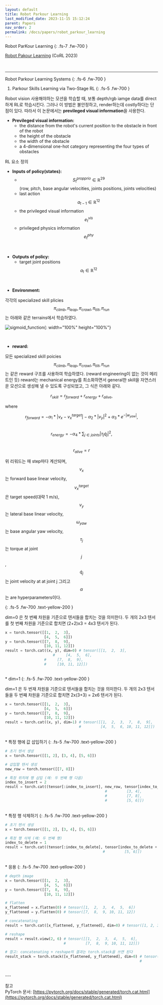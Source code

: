 ```yaml
---
layout: default
title: Robot Parkour Learning
last_modified_date: 2023-11-15 15:12:24
parent: Papers
nav_order: 2
permalink: /docs/papers/robot_parkour_learning
---
```


Robot ParKour Learning
{: .fs-7 .fw-700 }

[Robot Pakour Learning](https://robot-parkour.github.io/resources/Robot_Parkour_Learning.pdf) (CoRL 2023)

<br/>

---
 
Robot Parkour Learning Systems
{: .fs-6 .fw-700 }

1. Parkour Skills Learning via Two-Stage RL
{: .fs-5 .fw-700 }

Robot vision 사용해야하는 모션을 학습할 때, 보통 depth/rgb iamge data를 direct하게 RL로 학습시킨다. 그러나 이 방법은 불안정하고, render하는데 costly하다는 단점이 있다. 따라서 이 논문에서는 **previleged visual information**을 사용한다.

* **Previleged visual information:** 
   - the distance from the robot's current position to the obstacle in front of the robot
   - the height of the obstacle
   - the width of the obstacle
   - a 4-dimensional one-hot category representing the four types of obstacles
  
  
RL 요소 정의


* **Inputs of policy(states):**
  * $$ S_{t}^{propprio} \in \mathbb{R}^{29} $$ (row, pitch, base angular velocities, joints positions, joints velocities)
  * last action $$a_{t-1} \in \mathbb{R}^{12} $$
  * the privileged visual information $$e_{t}^{vis}$$
  * privileged physics information $$e_{t}^{phy}$$

<br/>

* **Outputs of policy:**
  * target joint positions $$a_{t} \in \mathbb{R}^{12}$$

<br/>

* **Environment:**

각각의 specialized skill plicies  $$\pi_{climb}, \pi_{leap}, \pi_{crawl}, \pi_{tilt}, \pi_{run}$$ 는 아래와 같은 terrains에서 학습하였다.

![sigmoid_function](../../../../assets/images/papers/dynamics_constraint.png){: width="100%" height="100%"}

<br/>

* **reward:**

모든 specialized skill poicies  $$\pi_{climb}, \pi_{leap}, \pi_{crawl}, \pi_{tilt}, \pi_{run}$$ 는 같은 reward 구조를 사용하여 학습하였다. (reward engineering이 없는 것이 메리트인 듯) reward는 mechanical energy를 최소화하면서 general한 skill을 자연스러운 모션으로 생성해 낼 수 있도록 구성되었고, 그 식은 아래와 같다.  
  
$$ r_{skill} = r_{forward} + r_{energy} + r_{alive},$$    
   
where  
    
$$ r_{forward} = -\alpha_{1} * |v_{x} - v_{x}^{target}| - \alpha_{2} * {|v_{y}|}^2 + \alpha_{3} * e^{-|w_{yaw}|},$$   
$$ r_{energy} = -\alpha_{4} * \sum_{j \in joints} {|\tau_{j}\dot{q}_{j}|}^2, $$   
$$ r_{alive} = r $$  

위 리워드는 매 step마다 계산되며, $$v_{x}$$는 forward base linear velocity, $$v_{x}^{target}$$은 target speed(대략 1 m/s), $$v_{y}$$는 lateral base linear velocity, $$\omega_{yaw}$$는 base angular yaw velocity, $$\tau_{j}$$는 torque at joint $$j$$, $$\dot{q}_{j}$$는 joint velocity at at joint j 그리고 $$\alpha$$는 are hyperparameters이다.



{: .fs-5 .fw-700 .text-yellow-200 }

dim=0 은 첫 번째 차원을 기준으로 텐서들을 합치는 것을 의미한다. 두 개의 2x3 텐서를 첫 번째 차원을 기준으로 합치면 (2+2)x3 = 4x3 텐서가 된다.

```python
x = torch.tensor([[1,  2,  3], 
                  [4,  5,  6]])
y = torch.tensor([[7,  8,  9],
                  [10, 11, 12]])
result = torch.cat((x, y), dim=0) # tensor([[1,  2,  3], 
			          #	    [4,  5,  6],
				  #	    [7,  8,  9],
				  #	    [10, 11, 12]])
```

<br/>
* dim=1
{: .fs-5 .fw-700 .text-yellow-200 }

dim=1 은 두 번재 차원을 기준으로 텐서들을 합치는 것을 의미한다. 두 개의 2x3 텐서들을 두 번째 차원을 기준으로 합치면 2x(3+3) = 2x6 텐서가 된다.

```python
x = torch.tensor([[1,  2,  3], 
                  [4,  5,  6]])
y = torch.tensor([[7,  8,  9],
                  [10, 11, 12]])
result = torch.cat((x, y), dim=1) # tensor([[1,  2,  3,  7,  8,  9],
                                  #         [4,  5,  6, 10, 11, 12]])
```

<br/>
* 특정 행에 값 삽입하기
{: .fs-5 .fw-700 .text-yellow-200 }

```python
# 초기 텐서 생성
x = torch.tensor([[1, 2], [3, 4], [5, 6]])

# 삽입할 텐서 생성
new_row = torch.tensor([[7, 8]])

# 특정 위치에 행 삽입 (예: 두 번째 행 다음)
index_to_insert = 2
result = torch.cat((tensor[:index_to_insert], new_row, tensor[index_to_insert:]), dim=0) # tensor([[1, 2],
										 	  # 	    [3, 4], 
										 	  #         [7, 8],
										 	  #         [5, 6]])
```

<br/>
* 특정 행 삭제하기
{: .fs-5 .fw-700 .text-yellow-200 }

```python
# 초기 텐서 생성
x = torch.tensor([[1, 2], [3, 4], [5, 6]])

# 특정 행 삭제 (예: 두 번째 행)
index_to_delete = 1
result = torch.cat((tensor[:index_to_delete], tensor[index_to_delete + 1:]), dim=0) # tensor([[1, 2],
										     #         [5, 6]])
```

<br/>
* 응용
{: .fs-5 .fw-700 .text-yellow-200 }

```python
# depth image
x = torch.tensor([[1,  2,  3],
                  [4,  5,  6]])
y = torch.tensor([[7,  8,  9],
                  [10, 11, 12]])

# flatten
x_flattened = x.flatten(0) # tensor([1,  2,  3,  4,  5,  6])
y_flattened = y.flatten(0) # tensor([7,  8,  9, 10, 11, 12])

# concatenating
result = torch.cat([x_flattened, y_flattened], dim=0) # tensor([1, 2, 3, 4, 5, 6, 7, 8, 9, 10, 11, 12])

# reshape
result = result.view(2, 6) # tensor([[1,  2,  3,  4,  5,  6],
                           #         [7,  8,  9, 10, 11, 12]])

# 참고: concatenating + reshape의 결과는 torch.stack을 쓰면 된다
result_stack = torch.stack([x_flattened, y_flattened], dim=0) # tensor([[1,  2,  3,  4,  5,  6],
                                                              #         [7,  8,  9, 10, 11, 12]])
```
<br/>
---

참고  
PyTorch 문서: [https://pytorch.org/docs/stable/generated/torch.cat.html](https://pytorch.org/docs/stable/generated/torch.cat.html)   
